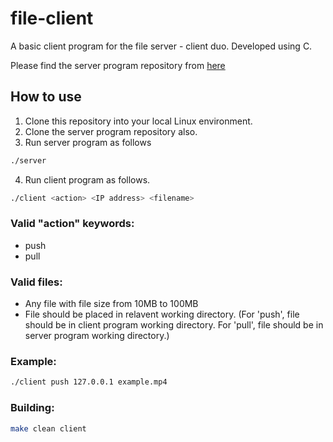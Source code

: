# file-client
A basic client program for the file server - client duo. Developed using C.

Please find the server program repository from [here](https://github.com/lakizuru/file-server)

## How to use
1. Clone this repository into your local Linux environment.
2. Clone the server program repository also.
3. Run server program as follows
```bash
./server
```
4. Run client program as follows.
```bash
./client <action> <IP address> <filename>
```
### Valid "action" keywords:
- push
- pull

### Valid files:
- Any file with file size from 10MB to 100MB
- File should be placed in relavent working directory. (For 'push', file should be in client program working directory. For 'pull', file should be in server program working directory.)

### Example:
```bash
./client push 127.0.0.1 example.mp4
```

### Building:
```bash
make clean client
```
